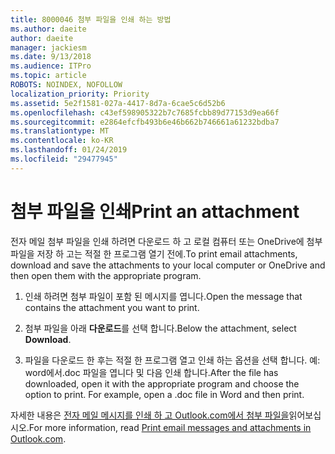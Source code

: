 ```yaml
---
title: 8000046 첨부 파일을 인쇄 하는 방법
ms.author: daeite
author: daeite
manager: jackiesm
ms.date: 9/13/2018
ms.audience: ITPro
ms.topic: article
ROBOTS: NOINDEX, NOFOLLOW
localization_priority: Priority
ms.assetid: 5e2f1581-027a-4417-8d7a-6cae5c6d52b6
ms.openlocfilehash: c43ef598905322b7c7685fcbb89d77153d9ea66f
ms.sourcegitcommit: e2864efcfb493b6e46b662b746661a61232bdba7
ms.translationtype: MT
ms.contentlocale: ko-KR
ms.lasthandoff: 01/24/2019
ms.locfileid: "29477945"
---
```

# <a name="print-an-attachment"></a><span data-ttu-id="a05c3-102">첨부 파일을 인쇄</span><span class="sxs-lookup"><span data-stu-id="a05c3-102">Print an attachment</span></span>

<span data-ttu-id="a05c3-103">전자 메일 첨부 파일을 인쇄 하려면 다운로드 하 고 로컬 컴퓨터 또는 OneDrive에 첨부 파일을 저장 하 고는 적절 한 프로그램 열기 전에.</span><span class="sxs-lookup"><span data-stu-id="a05c3-103">To print email attachments, download and save the attachments to your local computer or OneDrive and then open them with the appropriate program.</span></span>
  
1. <span data-ttu-id="a05c3-104">인쇄 하려면 첨부 파일이 포함 된 메시지를 엽니다.</span><span class="sxs-lookup"><span data-stu-id="a05c3-104">Open the message that contains the attachment you want to print.</span></span>
    
2. <span data-ttu-id="a05c3-105">첨부 파일을 아래 **다운로드**를 선택 합니다.</span><span class="sxs-lookup"><span data-stu-id="a05c3-105">Below the attachment, select **Download**.</span></span> 
    
3. <span data-ttu-id="a05c3-p101">파일을 다운로드 한 후는 적절 한 프로그램 열고 인쇄 하는 옵션을 선택 합니다. 예: word에서.doc 파일을 엽니다 및 다음 인쇄 합니다.</span><span class="sxs-lookup"><span data-stu-id="a05c3-p101">After the file has downloaded, open it with the appropriate program and choose the option to print. For example, open a .doc file in Word and then print.</span></span>
    
<span data-ttu-id="a05c3-108">자세한 내용은 [전자 메일 메시지를 인쇄 하 고 Outlook.com에서 첨부 파일을](https://go.microsoft.com/fwlink/?linkid=2021110&amp;clcid=0x409)읽어보십시오.</span><span class="sxs-lookup"><span data-stu-id="a05c3-108">For more information, read [Print email messages and attachments in Outlook.com](https://go.microsoft.com/fwlink/?linkid=2021110&amp;clcid=0x409).</span></span>
  

